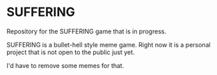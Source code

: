 # SUFFERING
Repository for the SUFFERING game that is in progress. 

SUFFERING is a bullet-hell style meme game. Right now it is a personal project that is not open to the public just yet. 

I'd have to remove some memes for that. 
